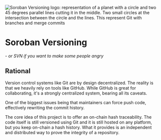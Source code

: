 ![Soroban Versioning logo: representation of a planet with a circle and two
45 degrees parallel lines cutting it in the middle. Two small circles at the
intersection between the circle and the lines. This represent Git with
branches and merge commits](doc/svn-logo.svg)

# Soroban Versioning

*- or SVN if you want to make some people angry*

## Rational

Version control systems like Git are by design decentralized. The reality is
that we heavily rely on tools like GitHub. While GitHub is great for
collaborating, it's a strongly centralized system, bearing all its caveats.

One of the biggest issues being that maintainers can force push code,
effectively rewriting the commit history.

The core idea of this project is to offer an on-chain hash traceability. The
code itself is still versioned using Git and it is still hosted on any
platform, but you keep on-chain a hash history. What it provides is an
independent and distributed way to prove the integrity of a repository.

